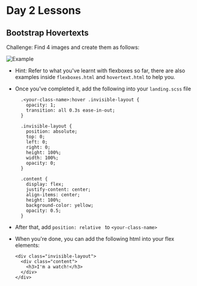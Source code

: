# Day 2 Lessons

## Bootstrap Hovertexts

Challenge: Find 4 images and create them as follows:

  ![Example](images/4images.png)

- Hint: Refer to what you've learnt with flexboxes so far, there are also examples inside `flexboxes.html`
and `hovertext.html` to help you.

- Once you've completed it, add the following into your `landing.scss` file

  ```
    .<your-class-name>:hover .invisible-layout {
      opacity: 1;
      transition: all 0.3s ease-in-out;
    }

    .invisible-layout {
      position: absolute;
      top: 0;
      left: 0;
      right: 0;
      height: 100%;
      width: 100%;
      opacity: 0;
    }

    .content {
      display: flex;
      justify-content: center;
      align-items: center;
      height: 100%;
      background-color: yellow;
      opacity: 0.5;
    }
  ```
  
- After that, add `position: relative ` to `<your-class-name>`

- When you're done, you can add the following html into your flex elements:

  ```
  <div class="invisible-layout">
    <div class="content">
      <h3>I'm a watch!</h3>
    </div>
  </div>
  ```
